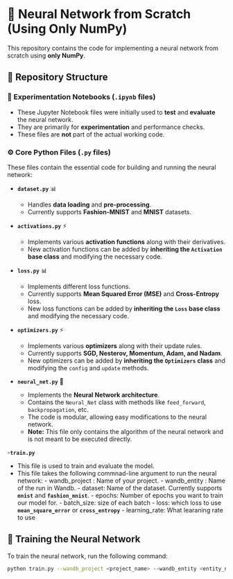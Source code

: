 # 🧠 Neural Network from Scratch (Using Only NumPy)

This repository contains the code for implementing a neural network from scratch using **only NumPy**.

## 📂 Repository Structure

### 🔬 Experimentation Notebooks (`.ipynb` files)
- These Jupyter Notebook files were initially used to **test** and **evaluate** the neural network.  
- They are primarily for **experimentation** and performance checks.  
- These files are **not** part of the actual working code.

### ⚙️ Core Python Files (`.py` files)
These files contain the essential code for building and running the neural network:

- **`dataset.py`** 📊  
  - Handles **data loading** and **pre-processing**.  
  - Currently supports **Fashion-MNIST** and **MNIST** datasets.

- **`activations.py`** ⚡  
  - Implements various **activation functions** along with their derivatives.  
  - New activation functions can be added by **inheriting the `Activation` base class** and modifying the necessary code.

- **`loss.py`** 📊  
  - Implements different loss functions.
  - Currently supports **Mean Squared Error (MSE)** and **Cross-Entropy** loss.
  - New loss functions can be added by **inheriting the `Loss` base class** and modifying the necessary code.

- **`optimizers.py`** ⚡  
  - Implements various **optimizers** along with their update rules.  
  - Currently supports **SGD, Nesterov, Momentum, Adam, and Nadam**.
  - New optimizers can be added by **inheriting the `Optimizers` class** and modifying the `config` and `update` methods.

- **`neural_net.py`** 🤖  
  - Implements the **Neural Network architecture**.
  - Contains the `Neural_Net` class with methods like `feed_forward`, `backpropagation`, etc.
  - The code is modular, allowing easy modifications to the neural network.
  - **Note:** This file only contains the algorithm of the neural network and is not meant to be executed directly.

-**`train.py`**
  - This file is used to train and evaluate the model.
  - This file takes the following commnad-line argument to run the neural network:
        - wandb_project : Name of your project.
        - wandb_entity : Name of the run in Wandb.
        - dataset: Name of the dataset. Currently supports **`mnist`** and **`fashion_mnist`**.
        - epochs: Number of epochs you want to train our model for.
        - batch_size: size of each batch
        - loss: which loss to use **`mean_square_error`** or **`cross_entropy`**
        - learning_rate: What learaning rate to use
        
    
## 🚀 Training the Neural Network

To train the neural network, run the following command:

```bash
python train.py --wandb_project <project_name> --wandb_entity <entity_name> --dataset <dataset> --epochs <num_epochs> --batch_size <batch_size> --loss <loss_function> --learning_rate <lr> --momentum <momentum> --beta <beta> --beta1 <beta1> --beta2 <beta2> --epsilon <epsilon> --weight_decay <weight_decay> --weight_init <weight_init> --num_layers <num_layers> --hidden_size <hidden_size> --activation <activation> --output_shape <output_shape>
